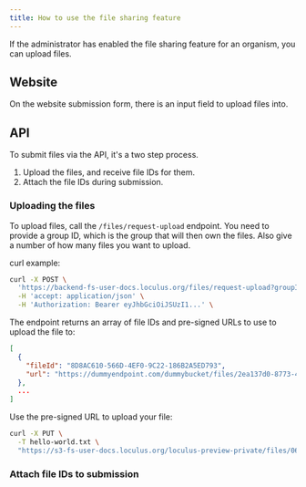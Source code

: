 ```yaml
---
title: How to use the file sharing feature
---
```


If the administrator has enabled the file sharing feature for an organism, you can upload files.


## Website

On the website submission form, there is an input field to upload files into.

## API

To submit files via the API, it's a two step process.

1. Upload the files, and receive file IDs for them.
2. Attach the file IDs during submission.

### Uploading the files

To upload files, call the `/files/request-upload` endpoint.
You need to provide a group ID, which is the group that will then own the files.
Also give a number of how many files you want to upload.

curl example:

```bash
curl -X POST \
  'https://backend-fs-user-docs.loculus.org/files/request-upload?groupId=2&numberFiles=3' \
  -H 'accept: application/json' \
  -H 'Authorization: Bearer eyJhbGciOiJSUzI1...' \
```

The endpoint returns an array of file IDs and pre-signed URLs to use to upload the file to:

```json
[
  {
    "fileId": "8D8AC610-566D-4EF0-9C22-186B2A5ED793",
    "url": "https://dummyendpoint.com/dummybucket/files/2ea137d0-8773-4e0a-a9aa-5591de12ff23?X-Amz-Algorithm=AWS4-HMAC-SHA256&X-Amz-Credential=dummyaccesskey%2F20250330%2Fdummyregion%2Fs3%2Faws4_request&X-Amz-Date=20250330T184050Z&X-Amz-Expires=1800&X-Amz-SignedHeaders=host&X-Amz-Signature=9717e8d8c8242d0d266f816c665d78b1d842de5286fb59e37329f090e9bb0b9e"
  },
  ...
]
```

Use the pre-signed URL to upload your file:

```bash
curl -X PUT \
  -T hello-world.txt \
  "https://s3-fs-user-docs.loculus.org/loculus-preview-private/files/0699d6..."
```

### Attach file IDs to submission


